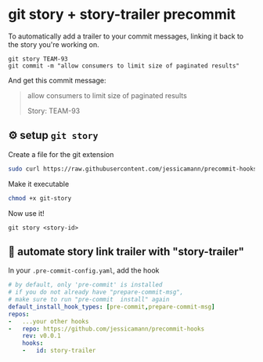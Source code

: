 # git story + story-trailer precommit

To automatically add a trailer to your commit messages, linking it back to the story you're working on.

```
git story TEAM-93
git commit -m "allow consumers to limit size of paginated results"
```

And get this commit message:

> allow consumers to limit size of paginated results
>
> Story: TEAM-93

## ⚙️ setup `git story`

Create a file for the git extension

```zsh
sudo curl https://raw.githubusercontent.com/jessicamann/precommit-hooks/main/git-story-template -o /usr/local/bin/git-story && sudo chmod +x /usr/local/bin/git-story
```

Make it executable

```zsh
chmod +x git-story
```

Now use it!
```
git story <story-id>
```

## 🤖 automate story link trailer with "story-trailer"

In your `.pre-commit-config.yaml`, add the hook

```yaml
# by default, only 'pre-commit' is installed
# if you do not already have "prepare-commit-msg",
# make sure to run "pre-commit  install" again
default_install_hook_types: [pre-commit,prepare-commit-msg]
repos:
-   ...your other hooks
-   repo: https://github.com/jessicamann/precommit-hooks
    rev: v0.0.1
    hooks:
    -   id: story-trailer
```

